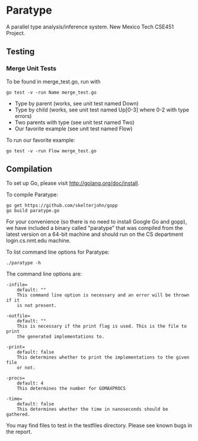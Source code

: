 Paratype
========

A parallel type analysis/inference system. New Mexico Tech CSE451 Project.

Testing
-------

### Merge Unit Tests
To be found in merge_test.go, run with

	go test -v -run Name merge_test.go

* Type by parent (works, see unit test named Down)
* Type by child (works, see unit test named Up[0-3] where 0-2 with type errors)
* Two parents with type (see unit test named Two)
* Our favorite example (see unit test named Flow)

To run our favorite example:

	go test -v -run Flow merge_test.go

Compilation
-----------

To set up Go, please visit http://golang.org/doc/install.

To compile Paratype:

	go get https://github.com/skelterjohn/gopp
	go build paratype.go

For your convenience (so there is no need to install Google Go and gopp), we
have included a binary called "paratype" that was compiled from the latest
version on a 64-bit machine and should run on the CS department
login.cs.nmt.edu machine.

To list command line options for Paratype:

	./paratype -h

The command line options are:

	-infile=
        default: ""
        This command line option is necessary and an error will be thrown if it 
		is not present. 

	-outfile=
		default: "" 
		This is necessary if the print flag is used. This is the file to print 
		the generated implementations to.

	-print=
        default: false
        This determines whether to print the implementations to the given file
		or not.

	-procs=
        default: 4
        This determines the number for GOMAXPROCS

	-time=
		default: false
        This determines whether the time in nanoseconds should be gathered. 

You may find files to test in the testfiles directory. Please see known bugs in
the report.
